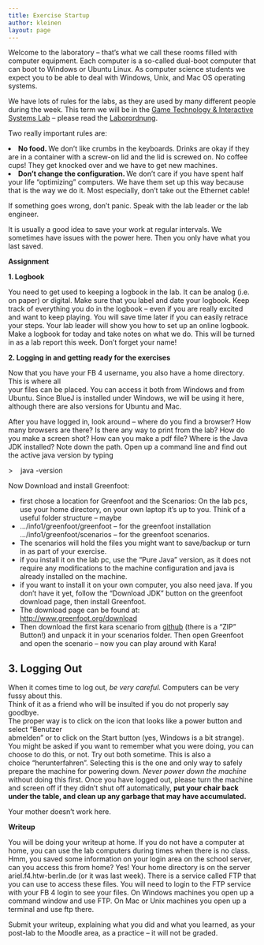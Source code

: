 ```yaml
---
title: Exercise Startup
author: kleinen
layout: page
---
```

<p class="fhtw-blue-style">
  Welcome to the laboratory &#8211; that&#8217;s what we call these rooms filled with computer equipment. Each computer is a so-called dual-boot computer that can boot to Windows or Ubuntu Linux. As computer science students we expect you to be able to deal with Windows, Unix, and Mac OS operating systems.
</p>

<p class="fhtw-black-type">
  We have lots of rules for the labs, as they are used by many different people during the week. This term we will be in the <a href="http://imi-bachelor.htw-berlin.de/studium/labore/game-technology-interactive-systems/">Game Technology & Interactive Systems Lab</a> &#8211; please read the <a href="http://imi-bachelor.htw-berlin.de/fileadmin/HTW/Zentral/FB/FB4/FB4_Rahmenlaborordnung.pdf">Laborordnung</a>.
</p>

<p class="fhtw-black-type">
  Two really important rules are:
</p>

<li class="fhtw-black-type">
  <strong>No food. </strong>We don&#8217;t like crumbs in the keyboards. Drinks are okay if they are in a container with a screw-on lid and the lid is screwed on. No coffee cups! They get knocked over and we have to get new machines.
</li>
<li class="fhtw-black-type">
  <strong>Don&#8217;t change the configuration. </strong>We don&#8217;t care if you have spent half your life &#8220;optimizing&#8221; computers. We have them set up this way because that is the way we do it. Most especially, don&#8217;t take out the Ethernet cable!
</li>

<p class="fhtw-black-type">
  If something goes wrong, don&#8217;t panic. Speak with the lab leader or the lab engineer.
</p>

<p class="fhtw-black-type">
  It is usually a good idea to save your work at regular intervals. We sometimes have issues with the power here. Then you only have what you last saved.
</p>

<div align="LEFT">
  <p class="fhtw-blue-style">
    <strong>Assignment</strong>
  </p>
</div>

<p class="fhtw-new-style">
  <strong>1. Logbook</strong>
</p>

<span class="fhtw-black-type">You need to get used to keeping a logbook in the lab. It can be analog (i.e. on paper) or digital. Make sure that you label and date your logbook. Keep track of everything you do in the logbook &#8211; even if you are really excited and want to keep playing. You will save time later if you can easily retrace your steps. Your lab leader will show you how to set up an online logbook. Make a logbook for today and take notes on what we do. This will be turned in as a lab report this week. Don&#8217;t forget your name!</span>

<p class="fhtw-new-style">
  <strong>2. Logging in and getting ready for the exercises</strong>
</p>

<p class="fhtw-black-type">
  Now that you have your FB 4 username, you also have a home directory. This is where all<br /> your files can be placed. You can access it both from Windows and from Ubuntu. Since BlueJ is installed under Windows, we will be using it here, although there are also versions for Ubuntu and Mac.
</p>

<p class="fhtw-black-type">
  After you have logged in, look around &#8211; where do you find a browser? How many browsers are there? Is there any way to print from the lab? How do you make a screen shot? How can you make a pdf file? Where is the Java JDK installed? Note down the path. Open up a command line and find out the active java version by typing
</p>

<p class="fhtw-black-type">
  >    java -version
</p>

<p class="fhtw-black-type">
  Now Download and install Greenfoot:
</p>

*   first chose a location for Greenfoot and the Scenarios: On the lab pcs, use your home directory, on your own laptop it&#8217;s up to you. Think of a useful folder structure &#8211; maybe
*   &#8230;/info1/greenfoot/greenfoot &#8211; for the greenfoot installation  
    &#8230;/info1/greenfoot/scenarios &#8211; for the greenfoot scenarios.
*   The scenarios will hold the files you might want to save/backup or turn in as part of your exercise.
*   if you install it on the lab pc, use the &#8220;Pure Java&#8221; version, as it does not require any modifications to the machine configuration and java is already installed on the machine.
*   if you want to install it on your own computer, you also need java. If you don&#8217;t have it yet, follow the &#8220;Download JDK&#8221; button on the greenfoot download page, then install Greenfoot.
*   The download page can be found at: <a href="http://www.greenfoot.org/download" rel="nofollow">http://www.greenfoot.org/download</a>
*   Then download the first kara scenario from [github][1] (there is a &#8220;ZIP&#8221; Button!) and unpack it in your scenarios folder. Then open Greenfoot and open the scenario &#8211; now you can play around with Kara!

<h2 class="fhtw-new-style">
  3. Logging Out
</h2>

<span class="fhtw-black-type">When it comes time to log out, <em>be very careful. </em>Computers can be very fussy about this.<br /> Think of it as a friend who will be insulted if you do not properly say goodbye.<br /> The proper way is to click on the icon that looks like a power button and select &#8220;Benutzer<br /> abmelden&#8221; or to click on the Start button (yes, Windows is a bit strange). You might be asked if you want to remember what you were doing, you can choose to do this, or not. Try out both sometime. This is also a choice </span>&#8220;herunterfahren&#8221;. Selecting this is the one and only way to safely prepare the machine for powering down. *Never* *power down the machine* without doing this first. <span class="fhtw-black-type">Once you have logged out, please turn the machine and screen off if they didn&#8217;t shut off automatically, <strong>put your chair back under the table, and clean up any garbage that may have accumulated.</strong></span>

<span class="fhtw-black-type">Your mother doesn&#8217;t work here.<br /> </span>

<p class="fhtw-new-style">
  <strong>Writeup</strong>
</p>

<p class="fhtw-black-type">
  You will be doing your writeup at home. If you do not have a computer at home, you can use the lab computers during times when there is no class. Hmm, you saved some information on your login area on the school server, can you access this from home? Yes! Your home directory is on the server ariel.f4.htw-berlin.de (or it was last week). There is a service called FTP that you can use to access these files. You will need to login to the FTP service with your FB 4 login to see your files. On Windows machines you open up a command window and use FTP. On Mac or Unix machines you open up a terminal and use ftp there.
</p>

<p class="fhtw-black-type">
  Submit your writeup, explaining what you did and what you learned, as your post-lab to the Moodle area, as a practice &#8211; it will not be graded.
</p>

 [1]: https://github.com/htw-imi-info1/kara-scenario1
